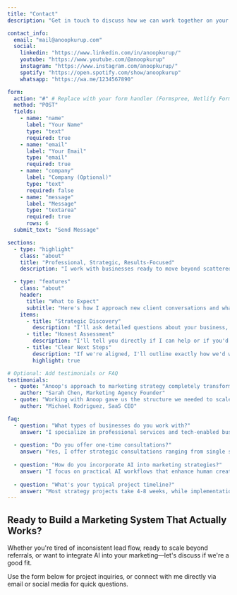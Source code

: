 ```yaml
---
title: "Contact"
description: "Get in touch to discuss how we can work together on your marketing strategy and lead generation system."

contact_info:
  email: "mail@anoopkurup.com"
  social:
    linkedin: "https://www.linkedin.com/in/anoopkurup/"
    youtube: "https://www.youtube.com/@anoopkurup"
    instagram: "https://www.instagram.com/anoopkurup/"
    spotify: "https://open.spotify.com/show/anoopkurup"
    whatsapp: "https://wa.me/1234567890"

form:
  action: "#" # Replace with your form handler (Formspree, Netlify Forms, etc.)
  method: "POST"
  fields:
    - name: "name"
      label: "Your Name"
      type: "text"
      required: true
    - name: "email"
      label: "Your Email"
      type: "email"
      required: true
    - name: "company"
      label: "Company (Optional)"
      type: "text"
      required: false
    - name: "message"
      label: "Message"
      type: "textarea"
      required: true
      rows: 6
  submit_text: "Send Message"

sections:
  - type: "highlight"
    class: "about"
    title: "Professional, Strategic, Results-Focused"
    description: "I work with businesses ready to move beyond scattered marketing to systematic lead generation. If you're looking for quick fixes or generic advice, we're not a fit. If you want strategic, customized solutions that create lasting results, let's talk."

  - type: "features"
    class: "about"
    header:
      title: "What to Expect"
      subtitle: "Here's how I approach new client conversations and what you can expect."
    items:
      - title: "Strategic Discovery"
        description: "I'll ask detailed questions about your business, current marketing, and growth goals to understand if we're a good fit."
      - title: "Honest Assessment"
        description: "I'll tell you directly if I can help or if you'd be better served elsewhere. No wasted time for either of us."
      - title: "Clear Next Steps"
        description: "If we're aligned, I'll outline exactly how we'd work together, timeline, and investment required."
        highlight: true

# Optional: Add testimonials or FAQ
testimonials:
  - quote: "Anoop's approach to marketing strategy completely transformed how we think about lead generation. Clear, practical, and results-driven."
    author: "Sarah Chen, Marketing Agency Founder"
  - quote: "Working with Anoop gave us the structure we needed to scale our marketing without constant firefighting."
    author: "Michael Rodriguez, SaaS CEO"

faq:
  - question: "What types of businesses do you work with?"
    answer: "I specialize in professional services and tech-enabled businesses with 10+ employees, including marketing agencies, law firms, training companies, and SaaS providers."
  
  - question: "Do you offer one-time consultations?"
    answer: "Yes, I offer strategic consultations ranging from single sessions to comprehensive system design projects. We can discuss what works best for your needs."
  
  - question: "How do you incorporate AI into marketing strategies?"
    answer: "I focus on practical AI workflows that enhance human creativity rather than replace it. This includes content creation, lead research, and automation that maintains your brand voice."
  
  - question: "What's your typical project timeline?"
    answer: "Most strategy projects take 4-8 weeks, while implementation support can extend 3-6 months. Workshops are typically 1-2 days with follow-up sessions."
---
```


## Ready to Build a Marketing System That Actually Works?

Whether you're tired of inconsistent lead flow, ready to scale beyond referrals, or want to integrate AI into your marketing—let's discuss if we're a good fit.

Use the form below for project inquiries, or connect with me directly via email or social media for quick questions.